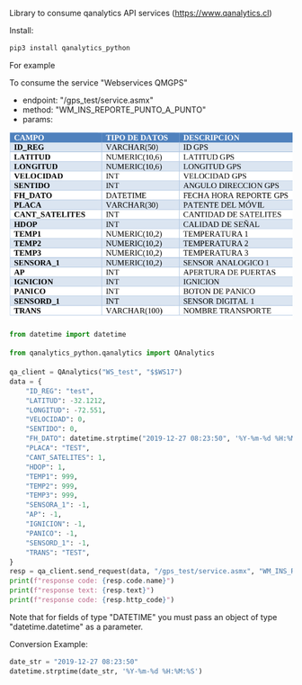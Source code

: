 Library to consume qanalytics API services (https://www.qanalytics.cl)

Install:

```bash
pip3 install qanalytics_python
```

For example

To consume the service "Webservices QMGPS"
- endpoint: "/gps_test/service.asmx"
- method: "WM_INS_REPORTE_PUNTO_A_PUNTO"  
- params:

![](doc/params_table.png)

```python
from datetime import datetime

from qanalytics_python.qanalytics import QAnalytics

qa_client = QAnalytics("WS_test", "$$WS17")
data = {
    "ID_REG": "test",
    "LATITUD": -32.1212,
    "LONGITUD": -72.551,
    "VELOCIDAD": 0,
    "SENTIDO": 0,
    "FH_DATO": datetime.strptime("2019-12-27 08:23:50", '%Y-%m-%d %H:%M:%S'),
    "PLACA": "TEST",
    "CANT_SATELITES": 1,
    "HDOP": 1,
    "TEMP1": 999,
    "TEMP2": 999,
    "TEMP3": 999,
    "SENSORA_1": -1,
    "AP": -1,
    "IGNICION": -1,
    "PANICO": -1,
    "SENSORD_1": -1,
    "TRANS": "TEST",
}
resp = qa_client.send_request(data, "/gps_test/service.asmx", "WM_INS_REPORTE_PUNTO_A_PUNTO")
print(f"response code: {resp.code.name}")
print(f"response text: {resp.text}")
print(f"response code: {resp.http_code}")
```

Note that for fields of type "DATETIME" you must pass an object of type "datetime.datetime" as a parameter.

Conversion Example:

```python
date_str = "2019-12-27 08:23:50"
datetime.strptime(date_str, '%Y-%m-%d %H:%M:%S')
```